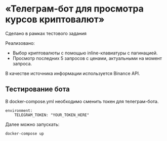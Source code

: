 # «Телеграм-бот для просмотра курсов криптовалют»

Сделано в рамках тестового задания

Реализовано:

- Выбор криптовалюты с помощью inline-клавиатуры с пагинацией.
- Просмотр последних 5 запросов с ценами, актуальными на момент запроса.

В качестве источника информации используется Binance API.

## Тестирование бота

В docker-compose.yml необходимо сменить токен для телеграм-бота.

```compose
environment:
    TELEGRAM_TOKEN: "YOUR_TOKEN_HERE"
```

Далее можно запускать:

```bash
docker-compose up
```
